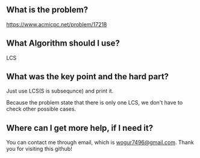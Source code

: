 ## What is the problem?

<https://www.acmicpc.net/problem/17218>

## What Algorithm should I use?

LCS

## What was the key point and the hard part?

Just use LCS(S is subsequnce) and print it.

Because the problem state that there is only one LCS, we don't have to check other possible cases.

## Where can I get more help, if I need it?

You can contact me through email, which is wogur7496@gmail.com.
Thank you for visiting this github!

